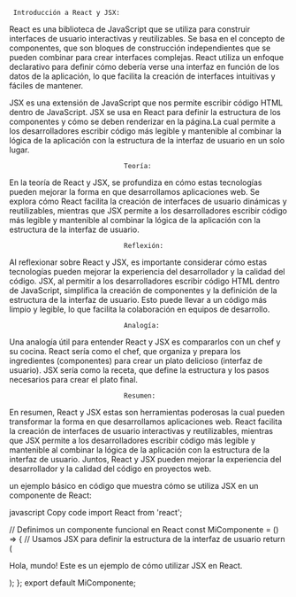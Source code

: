      Introducción a React y JSX:
React es una biblioteca de JavaScript que se utiliza para construir interfaces de usuario interactivas y reutilizables. Se basa en el concepto de componentes, que son bloques de construcción independientes que se pueden combinar para crear interfaces complejas. React utiliza un enfoque declarativo para definir cómo debería verse una interfaz en función de los datos de la aplicación, lo que facilita la creación de interfaces intuitivas y fáciles de mantener.

JSX es una extensión de JavaScript que nos permite escribir código HTML dentro de JavaScript. JSX se usa en React para definir la estructura de los componentes y cómo se deben renderizar en la página.La cual permite a los desarrolladores escribir código más legible y mantenible al combinar la lógica de la aplicación con la estructura de la interfaz de usuario en un solo lugar.

                                 Teoría:
En la teoría de React y JSX, se profundiza en cómo estas tecnologías pueden mejorar la forma en que desarrollamos aplicaciones web. Se explora cómo React facilita la creación de interfaces de usuario dinámicas y reutilizables, mientras que JSX permite a los desarrolladores escribir código más legible y mantenible al combinar la lógica de la aplicación con la estructura de la interfaz de usuario.

                                 Reflexión:
Al reflexionar sobre React y JSX, es importante considerar cómo estas tecnologías pueden mejorar la experiencia del desarrollador y la calidad del código. JSX, al permitir a los desarrolladores escribir código HTML dentro de JavaScript, simplifica la creación de componentes y la definición de la estructura de la interfaz de usuario. Esto puede llevar a un código más limpio y legible, lo que facilita la colaboración en equipos de desarrollo.

                                 Analogía:
Una analogía útil para entender React y JSX es compararlos con un chef y su cocina. React sería como el chef, que organiza y prepara los ingredientes (componentes) para crear un plato delicioso (interfaz de usuario). JSX sería como la receta, que define la estructura y los pasos necesarios para crear el plato final.

                                 Resumen:
En resumen, React y JSX estas son herramientas poderosas la cual pueden transformar la forma en que desarrollamos aplicaciones web. React facilita la creación de interfaces de usuario interactivas y reutilizables, mientras que JSX permite a los desarrolladores escribir código más legible y mantenible al combinar la lógica de la aplicación con la estructura de la interfaz de usuario. Juntos, React y JSX pueden mejorar la experiencia del desarrollador y la calidad del código en proyectos web.

un ejemplo básico en código que muestra cómo se utiliza JSX en un componente de React:

javascript Copy code import React from 'react';

// Definimos un componente funcional en React const MiComponente = () => { // Usamos JSX para definir la estructura de la interfaz de usuario return (

Hola, mundo!
Este es un ejemplo de cómo utilizar JSX en React.

); };
export default MiComponente;
